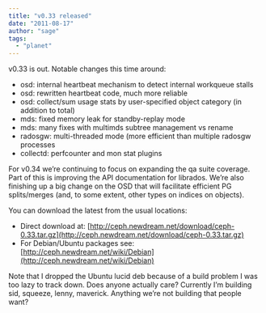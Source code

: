 ```yaml
---
title: "v0.33 released"
date: "2011-08-17"
author: "sage"
tags: 
  - "planet"
---
```


v0.33 is out. Notable changes this time around:

- osd: internal heartbeat mechanism to detect internal workqueue stalls
- osd: rewritten heartbeat code, much more reliable
- osd: collect/sum usage stats by user-specified object category (in addition to total)
- mds: fixed memory leak for standby-replay mode
- mds: many fixes with multimds subtree management vs rename
- radosgw: multi-threaded mode (more efficient than multiple radosgw processes
- collectd: perfcounter and mon stat plugins

For v0.34 we’re continuing to focus on expanding the qa suite coverage. Part of this is improving the API documentation for librados. We’re also finishing up a big change on the OSD that will facilitate efficient PG splits/merges (and, to some extent, other types on indices on objects).

You can download the latest from the usual locations:

- Direct download at: [http://ceph.newdream.net/download/ceph-0.33.tar.gz](http://ceph.newdream.net/download/ceph-0.33.tar.gz)
- For Debian/Ubuntu packages see: [http://ceph.newdream.net/wiki/Debian](http://ceph.newdream.net/wiki/Debian)

Note that I dropped the Ubuntu lucid deb because of a build problem I was too lazy to track down. Does anyone actually care? Currently I’m building sid, squeeze, lenny, maverick. Anything we’re not building that people want?

